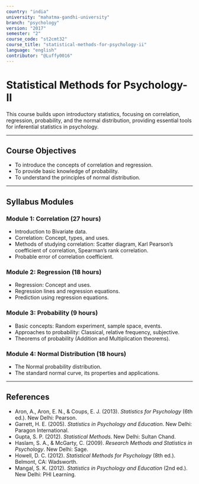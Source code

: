 ```yaml
---
country: "india"
university: "mahatma-gandhi-university"
branch: "psychology"
version: "2017"
semester: "2"
course_code: "st2cmt32"
course_title: "statistical-methods-for-psychology-ii"
language: "english"
contributor: "@Luffy0016"
---
```

# Statistical Methods for Psychology- II

This course builds upon introductory statistics, focusing on correlation, regression, probability, and the normal distribution, providing essential tools for inferential statistics in psychology.

---
## Course Objectives

* To introduce the concepts of correlation and regression.
* To provide basic knowledge of probability.
* To understand the principles of normal distribution.

---
## Syllabus Modules

### Module 1: Correlation (27 hours)
* Introduction to Bivariate data.
* Correlation: Concept, types, and uses.
* Methods of studying correlation: Scatter diagram, Karl Pearson’s coefficient of correlation, Spearman’s rank correlation.
* Probable error of correlation coefficient.

### Module 2: Regression (18 hours)
* Regression: Concept and uses.
* Regression lines and regression equations.
* Prediction using regression equations.

### Module 3: Probability (9 hours)
* Basic concepts: Random experiment, sample space, events.
* Approaches to probability: Classical, relative frequency, subjective.
* Theorems of probability (Addition and Multiplication theorems).

### Module 4: Normal Distribution (18 hours)
* The Normal probability distribution.
* The standard normal curve, its properties and applications.

---
## References
* Aron, A., Aron, E. N., & Coups, E. J. (2013). *Statistics for Psychology* (6th ed.). New Delhi: Pearson.
* Garrett, H. E. (2005). *Statistics in Psychology and Education*. New Delhi: Paragon International.
* Gupta, S. P. (2012). *Statistical Methods*. New Delhi: Sultan Chand.
* Haslam, S. A., & McGarty, C. (2009). *Research Methods and Statistics in Psychology*. New Delhi: Sage.
* Howell, D. C. (2012). *Statistical Methods for Psychology* (8th ed.). Belmont, CA: Wadsworth.
* Mangal, S. K. (2012). *Statistics in Psychology and Education* (2nd ed.). New Delhi: PHI Learning.